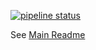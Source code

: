 [![pipeline status](https://git.cnct.io/common-tools/samsung-cnct_chart-heapster/badges/master/pipeline.svg)](https://git.cnct.io/common-tools/samsung-cnct_chart-heapster/commits/master)

See [Main Readme](heapster/README.md)
